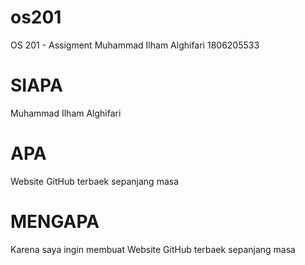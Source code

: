 # os201
OS 201 - Assigment
Muhammad Ilham Alghifari
1806205533

# SIAPA
Muhammad Ilham Alghifari

# APA
Website GitHub terbaek sepanjang masa

# MENGAPA
Karena saya ingin membuat Website GitHub terbaek sepanjang masa

